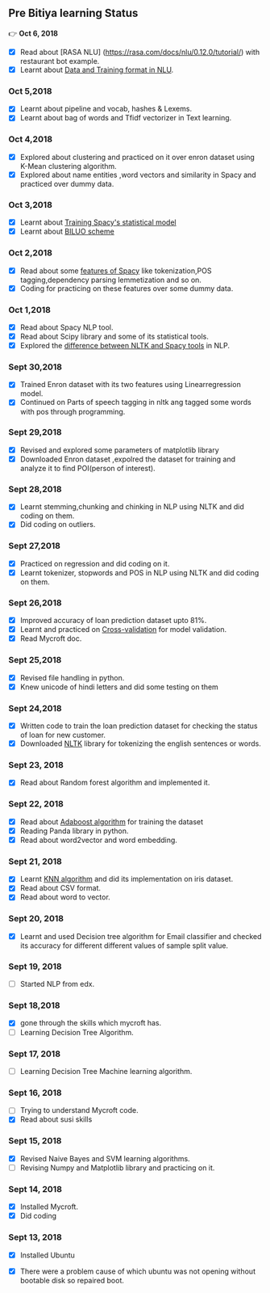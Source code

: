 ## Pre Bitiya learning Status
:point_right: **Oct 6, 2018**
* [x] Read about [RASA NLU] (https://rasa.com/docs/nlu/0.12.0/tutorial/) with restaurant bot example.
* [x] Learnt about [Data and Training format in NLU](https://rasa.com/docs/nlu/0.12.0/dataformat/#section-dataformat).
### Oct 5,2018
* [x] Learnt about pipeline and vocab, hashes & Lexems.
* [x] Learnt about bag of words and Tfidf vectorizer in Text learning.
### Oct 4,2018
* [x] Explored about clustering and practiced on it over enron dataset using K-Mean clustering algorithm.
* [x] Explored about name entities ,word vectors and similarity in Spacy and practiced over dummy data.
### Oct 3,2018
* [x] Learnt about [Training Spacy's statistical model](https://spacy.io/usage/training)
* [x] Learnt about [BILUO scheme](https://spacy.io/usage/linguistic-features#updating-biluo)
### Oct 2,2018
* [x] Read about some [features of Spacy](https://spacy.io/usage/spacy-101) like tokenization,POS tagging,dependency parsing lemmetization and so on.
* [x] Coding for practicing on these features over some dummy data.
### Oct 1,2018
* [x] Read about Spacy NLP tool.
* [x] Read about Scipy library and some of its statistical tools.
* [x] Explored the [difference between NLTK and Spacy tools](https://spacy.io/usage/facts-figures) in NLP.
### Sept 30,2018
* [x] Trained Enron dataset with its two features using Linearregression model.
* [x] Continued on Parts of speech tagging in nltk ang tagged some words with pos through programming.
### Sept 29,2018
* [x] Revised and explored some parameters of matplotlib library 
* [x] Downloaded Enron dataset ,expolred the dataset for training and analyze it to find POI(person of interest).
### Sept 28,2018
* [x] Learnt stemming,chunking and chinking in NLP using NLTK and did coding on them.
* [x] Did coding on outliers.
### Sept 27,2018
* [x] Practiced on regression and did coding on it.
* [x] Learnt tokenizer, stopwords and POS in NLP using NLTK and did coding on them.
### Sept 26,2018
* [x] Improved accuracy of loan prediction dataset upto 81%.
* [x] Learnt and practiced on [Cross-validation](http://scikit-learn.org/stable/modules/cross_validation.html) for model validation.
* [x] Read Mycroft doc.
### Sept 25,2018
* [x] Revised file handling in python.
* [x] Knew unicode of hindi letters and did some testing on them
### Sept 24,2018
* [x] Written code to train the loan prediction dataset for checking the status of loan for new customer.
* [x] Downloaded [NLTK](https://pythonprogramming.net/tokenizing-words-sentences-nltk-tutorial/) library for tokenizing the english sentences or words.
### Sept 23, 2018
* [x] Read about Random forest algorithm and implemented it.
### Sept 22, 2018
* [x] Read about [Adaboost algorithm](https://machinelearningmastery.com/boosting-and-adaboost-for-machine-learning/) for training the dataset
* [x] Reading Panda library in python.
* [x] Read about word2vector and word embedding.
### Sept 21, 2018
* [x] Learnt [KNN algorithm](https://machinelearningmastery.com/tutorial-to-implement-k-nearest-neighbors-in-python-from-scratch/) and did its implementation on iris dataset.
* [x] Read about CSV format.
* [x] Read about word to vector.
### Sept 20, 2018
* [x] Learnt and used Decision tree algorithm for Email classifier and checked its accuracy for different different values of sample split value.
### Sept 19, 2018
* [ ] Started NLP from edx.
### Sept 18,2018
* [x] gone through the skills which mycroft has.
* [ ] Learning Decision Tree Algorithm. 
### Sept 17, 2018
* [ ] Learning Decision Tree Machine learning algorithm.
### Sept 16, 2018
* [ ] Trying to understand Mycroft code.
* [x] Read about susi skills
### Sept 15, 2018
* [x] Revised Naive Bayes and SVM learning algorithms.
* [ ] Revising Numpy and Matplotlib library and practicing on it.
### Sept 14, 2018
* [x] Installed Mycroft.
* [x] Did coding
### Sept 13, 2018
* [x] Installed Ubuntu
* [x] There were a problem cause of which ubuntu was not opening without bootable disk so repaired boot.



